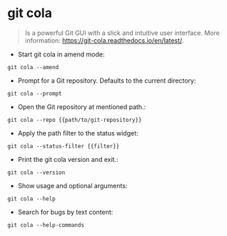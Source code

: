 # git cola

> Is a powerful Git GUI with a slick and intuitive user interface.
> More information: <https://git-cola.readthedocs.io/en/latest/>.

- Start git cola in amend mode:

`git cola --amend`

- Prompt for a Git repository. Defaults to the current directory:

`git cola --prompt`

- Open the Git repository at mentioned path.:

`git cola --repo {{path/to/git-repository}}`

- Apply the path filter to the status widget:

`git cola --status-filter {{filter}}`

- Print the git cola version and exit.:

`git cola --version`

- Show usage and optional arguments:

`git cola --help`

- Search for bugs by text content:

`git cola --help-commands`